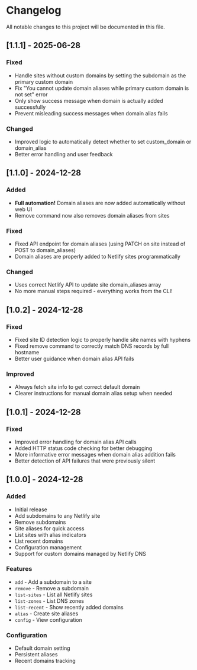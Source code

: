# Changelog

All notable changes to this project will be documented in this file.

## [1.1.1] - 2025-06-28

### Fixed
- Handle sites without custom domains by setting the subdomain as the primary custom domain
- Fix "You cannot update domain aliases while primary custom domain is not set" error
- Only show success message when domain is actually added successfully
- Prevent misleading success messages when domain alias fails

### Changed
- Improved logic to automatically detect whether to set custom_domain or domain_alias
- Better error handling and user feedback

## [1.1.0] - 2024-12-28

### Added
- **Full automation!** Domain aliases are now added automatically without web UI
- Remove command now also removes domain aliases from sites

### Fixed
- Fixed API endpoint for domain aliases (using PATCH on site instead of POST to domain_aliases)
- Domain aliases are properly added to Netlify sites programmatically

### Changed
- Uses correct Netlify API to update site domain_aliases array
- No more manual steps required - everything works from the CLI!

## [1.0.2] - 2024-12-28

### Fixed
- Fixed site ID detection logic to properly handle site names with hyphens
- Fixed remove command to correctly match DNS records by full hostname
- Better user guidance when domain alias API fails

### Improved
- Always fetch site info to get correct default domain
- Clearer instructions for manual domain alias setup when needed

## [1.0.1] - 2024-12-28

### Fixed
- Improved error handling for domain alias API calls
- Added HTTP status code checking for better debugging
- More informative error messages when domain alias addition fails
- Better detection of API failures that were previously silent

## [1.0.0] - 2024-12-28

### Added
- Initial release
- Add subdomains to any Netlify site
- Remove subdomains
- Site aliases for quick access
- List sites with alias indicators
- List recent domains
- Configuration management
- Support for custom domains managed by Netlify DNS

### Features
- `add` - Add a subdomain to a site
- `remove` - Remove a subdomain
- `list-sites` - List all Netlify sites
- `list-zones` - List DNS zones
- `list-recent` - Show recently added domains
- `alias` - Create site aliases
- `config` - View configuration

### Configuration
- Default domain setting
- Persistent aliases
- Recent domains tracking